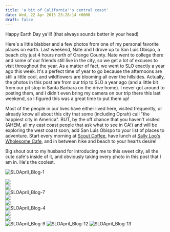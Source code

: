 ```yaml
---
title: 'a bit of California''s central coast'
date: Wed, 22 Apr 2015 23:28:14 +0000
draft: false
---
```


Happy Earth Day ya'll! (that always sounds better in your head)

Here's a little blabber and a few photos from one of my personal favorite places on earth. Last weekend, Nate and I drove up to San Luis Obispo, a beach city just 4 hours north of Orange County. Nate went to college there and some of our friends still live in the city, so we get a lot of excuses to visit throughout the year. As a matter of fact, we went to SLO exactly a year ago this week. It's a perfect time of year to go because the afternoons are still a little cool, and wildflowers are blooming all over the hillsides. Actually, the photos in this post are from our trip to SLO a year ago (and a little bit from our pit stop in Santa Barbara on the drive home). I never got around to posting them, and I didn't even bring my camera on our trip there this last weekend, so I figured this was a great time to put them up!

Most of the people in our lives have either lived here, visited frequently, or already know all about this city that some (including Oprah) call "the happiest city in America". BUT, by the off chance that you haven't visited (AHEM, all my east coast people that ask what to see in CA!) and will be exploring the west coast soon, add San Luis Obispo to your list of places to adventure. Start every morning at [Scout Coffee](http://scoutcoffeeco.com/ "Scout Coffee"), have lunch at [Sally Loo's Wholesome Cafe](http://www.yelp.com/biz/sally-loos-wholesome-cafe-san-luis-obispo-2 "Sally Loos Wholesome Cafe"), and in between hike and beach to your hearts desire!

Big shout out to my husband for introducing me to this sweet city, all the cute cafe's inside of it, and obviously taking every photo in this post that I am in. He's the coolest.

![SLOApril_Blog-1](https://djh82r8xhqebh.cloudfront.net/uploads/2015/04/SLOApril_Blog-1.jpg) <div class="flex-ns mhn2-ns mb3"> <div class="ph2-ns w-50-ns">![](https://djh82r8xhqebh.cloudfront.net/uploads/2015/04/SLOApril_Blog-8.jpg)</div> <div class="ph2-ns w-50-ns">![](https://djh82r8xhqebh.cloudfront.net/uploads/2015/04/SLOApril_Blog-14.jpg)</div> </div> ![SLOApril_Blog-7](https://djh82r8xhqebh.cloudfront.net/uploads/2015/04/SLOApril_Blog-7.jpg) <div class="flex-ns mhn2-ns mb3"> <div class="ph2-ns w-50-ns">![](https://djh82r8xhqebh.cloudfront.net/uploads/2015/04/SLOApril_Blog-5.jpg)</div> <div class="ph2-ns w-50-ns">![](https://djh82r8xhqebh.cloudfront.net/uploads/2015/04/SLOApril_Blog-15.jpg)</div> </div> ![SLOApril_Blog-4](https://djh82r8xhqebh.cloudfront.net/uploads/2015/04/SLOApril_Blog-4.jpg) <div class="flex-ns mhn2-ns mb3"> <div class="ph2-ns w-50-ns">![](https://djh82r8xhqebh.cloudfront.net/uploads/2015/04/SLOApril_Blog-11.jpg)</div> <div class="ph2-ns w-50-ns">![](https://djh82r8xhqebh.cloudfront.net/uploads/2015/04/SLOApril_Blog-10.jpg)</div> </div> ![SLOApril_Blog-9](https://djh82r8xhqebh.cloudfront.net/uploads/2015/04/SLOApril_Blog-9.jpg) ![SLOApril_Blog-12](https://djh82r8xhqebh.cloudfront.net/uploads/2015/04/SLOApril_Blog-12.jpg) ![SLOApril_Blog-13](https://djh82r8xhqebh.cloudfront.net/uploads/2015/04/SLOApril_Blog-13.jpg)
